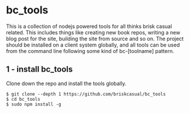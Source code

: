 # bc_tools

This is a collection of nodejs powered tools for all thinks brisk casual related. This includes things like creating new book repos, writing a new blog post for the site, building the site from source and so on. The project should be installed on a client system globally, and all tools can be used from the command line following some kind of bc-\[toolname\] pattern.

## 1 - install bc_tools

Clone down the repo and install the tools globally.

```
$ git clone --depth 1 https://github.com/briskcasual/bc_tools
$ cd bc_tools
$ sudo npm install -g
```